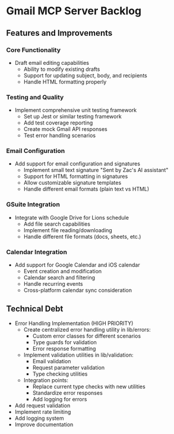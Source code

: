 # Gmail MCP Server Backlog

## Features and Improvements

### Core Functionality
- Draft email editing capabilities
  - Ability to modify existing drafts
  - Support for updating subject, body, and recipients
  - Handle HTML formatting properly

### Testing and Quality
- Implement comprehensive unit testing framework
  - Set up Jest or similar testing framework
  - Add test coverage reporting
  - Create mock Gmail API responses
  - Test error handling scenarios

### Email Configuration
- Add support for email configuration and signatures
  - Implement small text signature "Sent by Zac's AI assistant"
  - Support for HTML formatting in signatures
  - Allow customizable signature templates
  - Handle different email formats (plain text vs HTML)

### GSuite Integration
- Integrate with Google Drive for Lions schedule
  - Add file search capabilities
  - Implement file reading/downloading
  - Handle different file formats (docs, sheets, etc.)

### Calendar Integration
- Add support for Google Calendar and iOS calendar
  - Event creation and modification
  - Calendar search and filtering
  - Handle recurring events
  - Cross-platform calendar sync consideration

## Technical Debt
- Error Handling Implementation (HIGH PRIORITY)
  - Create centralized error handling utility in lib/errors:
    - Custom error classes for different scenarios
    - Type guards for validation
    - Error response formatting
  - Implement validation utilities in lib/validation:
    - Email validation
    - Request parameter validation
    - Type checking utilities
  - Integration points:
    - Replace current type checks with new utilities
    - Standardize error responses
    - Add logging for errors
- Add request validation
- Implement rate limiting
- Add logging system
- Improve documentation